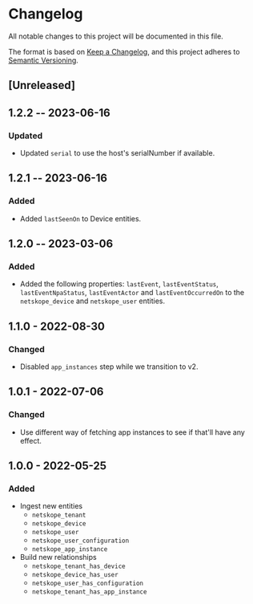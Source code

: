 # Changelog

All notable changes to this project will be documented in this file.

The format is based on [Keep a Changelog](https://keepachangelog.com/en/1.0.0/),
and this project adheres to
[Semantic Versioning](https://semver.org/spec/v2.0.0.html).

## [Unreleased]

## 1.2.2 -- 2023-06-16

### Updated

- Updated `serial` to use the host's serialNumber if available.

## 1.2.1 -- 2023-06-16

### Added

- Added `lastSeenOn` to Device entities.

## 1.2.0 -- 2023-03-06

### Added

- Added the following properties: `lastEvent`, `lastEventStatus`,
  `lastEventNpaStatus`, `lastEventActor` and `lastEventOccurredOn` to the
  `netskope_device` and `netskope_user` entities.

## 1.1.0 - 2022-08-30

### Changed

- Disabled `app_instances` step while we transition to v2.

## 1.0.1 - 2022-07-06

### Changed

- Use different way of fetching app instances to see if that'll have any effect.

## 1.0.0 - 2022-05-25

### Added

- Ingest new entities
  - `netskope_tenant`
  - `netskope_device`
  - `netskope_user`
  - `netskope_user_configuration`
  - `netskope_app_instance`
- Build new relationships
  - `netskope_tenant_has_device`
  - `netskope_device_has_user`
  - `netskope_user_has_configuration`
  - `netskope_tenant_has_app_instance`
